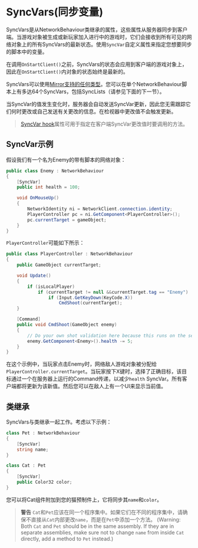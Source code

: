 # SyncVars(同步变量)

SyncVars是从NetworkBehaviour类继承的属性，这些属性从服务器同步到客户端。当游戏对象被生成或新玩家加入进行中的游戏时，它们会接收到所有可见的网络对象上的所有SyncVars的最新状态。使用`SyncVar`自定义属性来指定您想要同步的脚本中的变量。

在调用`OnStartClient()`之前，SyncVars的状态会应用到客户端的游戏对象上，因此在`OnStartClient()`内对象的状态始终是最新的。

SyncVars可以使用[Mirror支持的任何类型](../data-types.md)。您可以在单个NetworkBehaviour脚本上有多达64个SyncVars，包括SyncLists（请参见下面的下一节）。

当SyncVar的值发生变化时，服务器会自动发送SyncVar更新，因此您无需跟踪它们何时更改或自己发送有关更改的信息。在检视器中更改值不会触发更新。

> [SyncVar hook](syncvar-hooks.md)属性可用于指定在客户端SyncVar更改值时要调用的方法。

## SyncVar示例 <a href="#syncvar-example" id="syncvar-example"></a>

假设我们有一个名为Enemy的带有脚本的网络对象：

```csharp
public class Enemy : NetworkBehaviour
{
    [SyncVar]
    public int health = 100;

    void OnMouseUp()
    {
        NetworkIdentity ni = NetworkClient.connection.identity;
        PlayerController pc = ni.GetComponent<PlayerController>();
        pc.currentTarget = gameObject;
    }
}
```

`PlayerController`可能如下所示：

```csharp
public class PlayerController : NetworkBehaviour
{
    public GameObject currentTarget;

    void Update()
    {
        if (isLocalPlayer)
            if (currentTarget != null &&currentTarget.tag == "Enemy")
                if (Input.GetKeyDown(KeyCode.X))
                    CmdShoot(currentTarget);
    }

    [Command]
    public void CmdShoot(GameObject enemy)
    {
        // Do your own shot validation here because this runs on the server
        enemy.GetComponent<Enemy>().health -= 5;
    }
}
```

在这个示例中，当玩家点击Enemy时，网络敌人游戏对象被分配给`PlayerController.currentTarget`。当玩家按下X键时，选择了正确目标，该目标通过一个在服务器上运行的Command传递，以减少`health` SyncVar。所有客户端都将更新为该新值。然后您可以在敌人上有一个UI来显示当前值。

## 类继承 <a href="#class-inheritance" id="class-inheritance"></a>

SyncVars与类继承一起工作。考虑以下示例：

```csharp
class Pet : NetworkBehaviour
{
    [SyncVar] 
    string name;
}

class Cat : Pet
{
    [SyncVar]
    public Color32 color;
}
```

您可以将Cat组件附加到您的猫预制件上，它将同步其`name`和`color`。

> **警告** `Cat`和`Pet`应该在同一个程序集中。如果它们在不同的程序集中，请确保不直接从`Cat`内部更改`name`，而是在`Pet`中添加一个方法。 (Warning: Both `Cat` and `Pet` should be in the same assembly. If they are in separate assemblies, make sure not to change `name` from inside `Cat` directly, add a method to `Pet` instead.)
